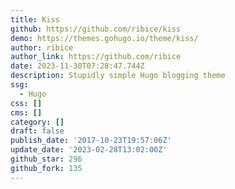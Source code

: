 ```yaml
---
title: Kiss
github: https://github.com/ribice/kiss
demo: https://themes.gohugo.io/theme/kiss/
author: ribice
author_link: https://github.com/ribice
date: 2023-11-30T07:28:47.744Z
description: Stupidly simple Hugo blogging theme
ssg:
  - Hugo
css: []
cms: []
category: []
draft: false
publish_date: '2017-10-23T19:57:06Z'
update_date: '2023-02-28T13:02:00Z'
github_star: 296
github_fork: 135
---
```

